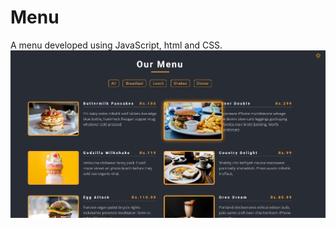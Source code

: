 # Menu
A menu developed using JavaScript, html and CSS.
<img src="Screenshot_20230127_214400.png" alt="menu ss"></img>
